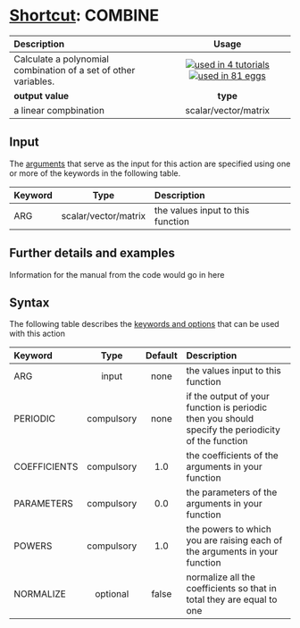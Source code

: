 # [Shortcut](shortcuts.md): COMBINE

| Description    | Usage |
|:--------|:--------:|
| Calculate a polynomial combination of a set of other variables. | [![used in 4 tutorials](https://img.shields.io/badge/tutorials-4-green.svg)](https://www.plumed-tutorials.org/browse.html?search=COMBINE)[![used in 81 eggs](https://img.shields.io/badge/nest-81-green.svg)](https://www.plumed-nest.org/browse.html?search=COMBINE)|
 | **output value** | **type** |
| a linear compbination | scalar/vector/matrix |

## Input

The [arguments](specifying_arguments.html) that serve as the input for this action are specified using one or more of the keywords in the following table.

| Keyword |  Type | Description |
|:--------|:------:|:-----------|
| ARG | scalar/vector/matrix | the values input to this function |


## Further details and examples 
Information for the manual from the code would go in here 
## Syntax 
The following table describes the [keywords and options](parsing.md) that can be used with this action 

| Keyword | Type | Default | Description |
|:-------|:----:|:-------:|:-----------|
| ARG | input | none | the values input to this function |
| PERIODIC | compulsory | none | if the output of your function is periodic then you should specify the periodicity of the function |
| COEFFICIENTS | compulsory | 1.0 |  the coefficients of the arguments in your function |
| PARAMETERS | compulsory | 0.0 |  the parameters of the arguments in your function |
| POWERS | compulsory | 1.0 |  the powers to which you are raising each of the arguments in your function |
| NORMALIZE | optional | false |  normalize all the coefficients so that in total they are equal to one |
